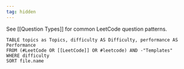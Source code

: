 ```yaml
---
tag: hidden
---
```

See [[Question Types]] for common LeetCode question patterns.

```dataview
TABLE topics as Topics, difficulty AS Difficulty, performance AS Performance 
FROM (#LeetCode OR [[LeetCode]] OR #leetcode) AND -"Templates"
WHERE difficulty 
SORT file.name
```
